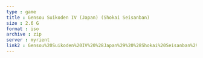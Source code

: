 ```yaml
---
type : game
title : Gensou Suikoden IV (Japan) (Shokai Seisanban)
size : 2.6 G
format : iso
archive : zip
server : myrient
link2 : Gensou%20Suikoden%20IV%20%28Japan%29%20%28Shokai%20Seisanban%29
---
```


